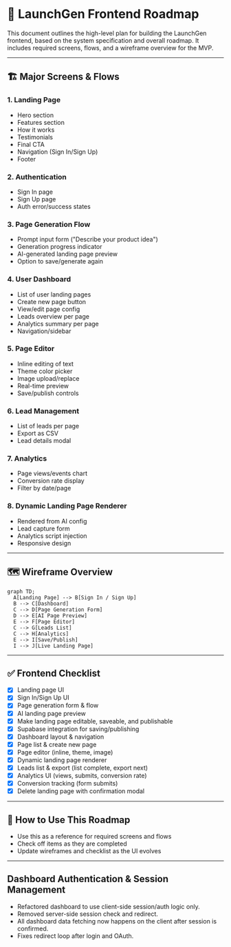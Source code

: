 # 🎨 LaunchGen Frontend Roadmap

This document outlines the high-level plan for building the LaunchGen frontend, based on the system specification and overall roadmap. It includes required screens, flows, and a wireframe overview for the MVP.

---

## 🏗️ Major Screens & Flows

### 1. Landing Page
- Hero section
- Features section
- How it works
- Testimonials
- Final CTA
- Navigation (Sign In/Sign Up)
- Footer

### 2. Authentication
- Sign In page
- Sign Up page
- Auth error/success states

### 3. Page Generation Flow
- Prompt input form ("Describe your product idea")
- Generation progress indicator
- AI-generated landing page preview
- Option to save/generate again

### 4. User Dashboard
- List of user landing pages
- Create new page button
- View/edit page config
- Leads overview per page
- Analytics summary per page
- Navigation/sidebar

### 5. Page Editor
- Inline editing of text
- Theme color picker
- Image upload/replace
- Real-time preview
- Save/publish controls

### 6. Lead Management
- List of leads per page
- Export as CSV
- Lead details modal

### 7. Analytics
- Page views/events chart
- Conversion rate display
- Filter by date/page

### 8. Dynamic Landing Page Renderer
- Rendered from AI config
- Lead capture form
- Analytics script injection
- Responsive design

---

## 🗺️ Wireframe Overview

```mermaid
graph TD;
  A[Landing Page] --> B[Sign In / Sign Up]
  B --> C[Dashboard]
  C --> D[Page Generation Form]
  D --> E[AI Page Preview]
  E --> F[Page Editor]
  C --> G[Leads List]
  C --> H[Analytics]
  E --> I[Save/Publish]
  I --> J[Live Landing Page]
```

---

## ✅ Frontend Checklist

- [x] Landing page UI
- [x] Sign In/Sign Up UI
- [x] Page generation form & flow
- [x] AI landing page preview
- [x] Make landing page editable, saveable, and publishable
- [x] Supabase integration for saving/publishing
- [x] Dashboard layout & navigation
- [x] Page list & create new page
- [x] Page editor (inline, theme, image)
- [x] Dynamic landing page renderer
- [x] Leads list & export (list complete, export next)
- [x] Analytics UI (views, submits, conversion rate)
- [x] Conversion tracking (form submits)
- [x] Delete landing page with confirmation modal

---

## 🔄 How to Use This Roadmap
- Use this as a reference for required screens and flows
- Check off items as they are completed
- Update wireframes and checklist as the UI evolves

---

## Dashboard Authentication & Session Management
- Refactored dashboard to use client-side session/auth logic only.
- Removed server-side session check and redirect.
- All dashboard data fetching now happens on the client after session is confirmed.
- Fixes redirect loop after login and OAuth. 